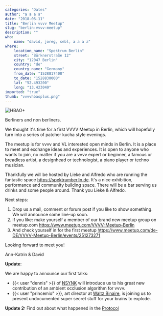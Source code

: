 ```yaml
---
categories: "Dates"
author: "a a a a"
date: "2018-06-11"
title: "Berlin vvvv Meetup"
slug: "berlin-vvvv-meetup"
description: ""
who: 
    name: "david, joreg, sebl, a a a a"
where: 
    location_name: "Spektrum Berlin"
    street: "Bürknerstraße 12"
    city: "12047 Berlin"
    country: "de"
    country_name: "Germany"
    from_date: "1528817400"
    to_date: "1528830000"
    lat: "52.493200"
    long: "13.423040"
imported: "true"
thumb: "vvvvhbaoplus.png"
---
```



![HBAO+](vvvvhbaoplus.png) 

Berliners and non berliners.

We thought it's time for a first VVVV Meetup in Berlin, which will hopefully turn into a series of patcher kucha style evenings.

The meetup is for vvvv and VL interested open minds in Berlin. It is a place to meet and exchange ideas and experiences. It is open to anyone who wants to join, no matter if you are a vvvv expert or beginner, a famous or breadless artist, a designhead or technologist, a piano player or techno musician.

Thankfully we will be hosted by Lieke and Alfredo who are running the fantastic space <https://spektrumberlin.de>. It's a nice exhibition, performance and community building space. There will be a bar serving us drinks and some people around. Thank you Lieke & Alfredo. 

Next steps: 
1. Drop us a mail, comment or forum post if you like to show something. We will announce some line-up soon.
2. If you like: make yourself a member of our brand new meetup group on meetup.com <https://www.meetup.com/VVVV-Meetup-Berlin>
3. And check yourself in for the first meetup <https://www.meetup.com/de-DE/VVVV-Meetup-Berlin/events/251273271>

Looking forward to meet you!

Ann-Katrin & David

**Update:**

We are happy to announce our first talks:
* {{< user "dennis" >}} of [NSYNK](http://nsynk.de/) will introduce us to his great new contribution of an ambient occlusion algorithm for vvvv.
* {{< user "princemio" >}}, art director at [Waltz Binaire](http://waltzbinaire.com/), is joining us to present undocumented super secret stuff for your brains to explode.

**Update 2:**
Find out about what happened in the [Protocol](https://vvvv.org/404)